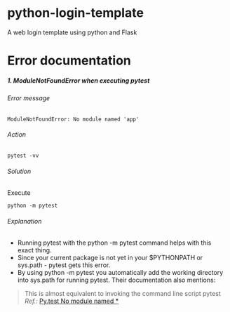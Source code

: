 # python-login-template
A web login template using python and Flask

# Error documentation
##### **1. ModuleNotFoundError when executing pytest**  
###### Error message  
```
ModuleNotFoundError: No module named 'app'  
```
###### Action  
```
pytest -vv  
```
###### Solution  
Execute
```
python -m pytest
```
###### Explanation  
* Running pytest with the python -m pytest command helps with this exact thing.  
* Since your current package is not yet in your $PYTHONPATH or sys.path - pytest gets this error.  
* By using python -m pytest you automatically add the working directory into sys.path for running pytest. Their documentation also mentions:  
> This is almost equivalent to invoking the command line script pytest
*Ref.:* [Py.test No module named *](https://stackoverflow.com/questions/20985157/py-test-no-module-named)
